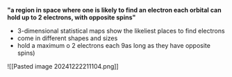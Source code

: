 **"a region in space where one is likely to find an electron each orbital can hold up to 2 electrons, with opposite spins"**

+ 3-dimensional statistical maps show the likeliest places to find electrons
+ come in different shapes and sizes
+ hold a maximum o 2 electrons each 9as long as they have opposite spins)

![[Pasted image 20241222211104.png]]